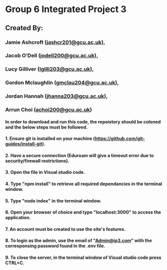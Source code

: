 # Group 6 Integrated Project 3
## Created By:
### Jamie Ashcroft (jashcr201@gcu.ac.uk),
### Jacob O’Dell (jodell200@gcu.ac.uk),
### Lucy Gilliver (lgilli203@gcu.ac.uk),
### Gordon Mclaughlin (gmclau204@gcu.ac.uk),   
### Jordan Hannah (jhanna203@gcu.ac.uk),
### Arrun Choi (achoi200@gcu.ac.uk)

#### In order to download and run this code, the repoistory should be coloned and the below steps must be followed.
#### 1. Ensure git is installed on your machine (https://github.com/git-guides/install-git).
#### 2. Have a secure connection (Eduroam will give a timeout error due to security/firewall restrictions).
#### 3. Open the file in Visual studio code.
#### 4. Type "npm install" to retrieve all required dependancies in the terminal window.
#### 5. Type "node index" in the terminal window.
#### 6. Open your browser of choice and type "localhost:3000" to access the application.
#### 7. An account must be created to use the site's features.
#### 8. To login as the admin, use the email of "Admin@ip3.com" with the corresponsing password found in the .env file.
#### 9. To close the server, in the terminal window of Visual studio code press CTRL+C.
